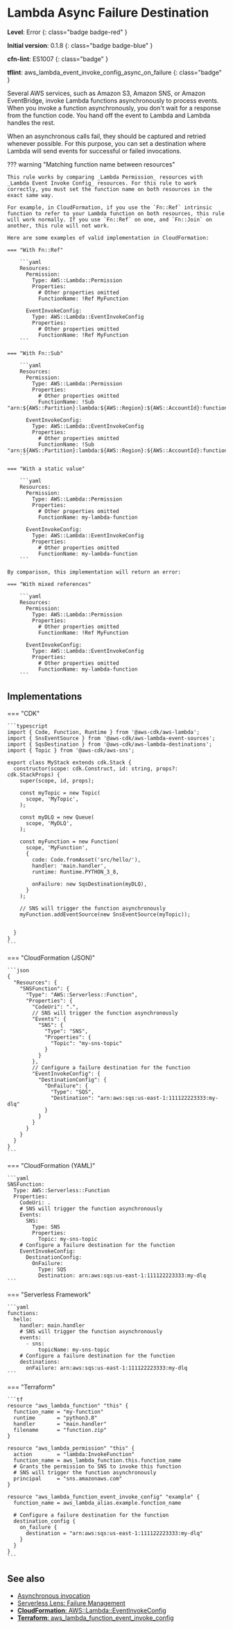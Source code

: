 # Lambda Async Failure Destination

__Level__: Error
{: class="badge badge-red" }

__Initial version__: 0.1.8
{: class="badge badge-blue" }

__cfn-lint__: ES1007
{: class="badge" }

__tflint__: aws_lambda_event_invoke_config_async_on_failure
{: class="badge" }

Several AWS services, such as Amazon S3, Amazon SNS, or Amazon EventBridge, invoke Lambda functions asynchronously to process events. When you invoke a function asynchronously, you don't wait for a response from the function code. You hand off the event to Lambda and Lambda handles the rest.

When an asynchronous calls fail, they should be captured and retried whenever possible. For this purpose, you can set a destination where Lambda will send events for successful or failed invocations.

??? warning "Matching function name between resources"

    This rule works by comparing _Lambda Permission_ resources with _Lambda Event Invoke Config_ resources. For this rule to work correctly, you must set the function name on both resources in the exact same way.

    For example, in CloudFormation, if you use the `Fn::Ref` intrinsic function to refer to your Lambda function on both resources, this rule will work normally. If you use `Fn::Ref` on one, and `Fn::Join` on another, this rule will not work.

    Here are some examples of valid implementation in CloudFormation:

    === "With Fn::Ref"

        ```yaml
        Resources:
          Permission:
            Type: AWS::Lambda::Permission
            Properties:
              # Other properties omitted
              FunctionName: !Ref MyFunction

          EventInvokeConfig:
            Type: AWS::Lambda::EventInvokeConfig
            Properties:
              # Other properties omitted
              FunctionName: !Ref MyFunction
        ```

    === "With Fn::Sub"

        ```yaml
        Resources:
          Permission:
            Type: AWS::Lambda::Permission
            Properties:
              # Other properties omitted
              FunctionName: !Sub "arn:${AWS::Partition}:lambda:${AWS::Region}:${AWS::AccountId}:function:${MyFunction}"

          EventInvokeConfig:
            Type: AWS::Lambda::EventInvokeConfig
            Properties:
              # Other properties omitted
              FunctionName: !Sub "arn:${AWS::Partition}:lambda:${AWS::Region}:${AWS::AccountId}:function:${MyFunction}"
        ```

    === "With a static value"

        ```yaml
        Resources:
          Permission:
            Type: AWS::Lambda::Permission
            Properties:
              # Other properties omitted
              FunctionName: my-lambda-function

          EventInvokeConfig:
            Type: AWS::Lambda::EventInvokeConfig
            Properties:
              # Other properties omitted
              FunctionName: my-lambda-function
        ```

    By comparison, this implementation will return an error:

    === "With mixed references"

        ```yaml
        Resources:
          Permission:
            Type: AWS::Lambda::Permission
            Properties:
              # Other properties omitted
              FunctionName: !Ref MyFunction

          EventInvokeConfig:
            Type: AWS::Lambda::EventInvokeConfig
            Properties:
              # Other properties omitted
              FunctionName: my-lambda-function
        ```

## Implementations

=== "CDK"

    ```typescript
    import { Code, Function, Runtime } from '@aws-cdk/aws-lambda';
    import { SnsEventSource } from '@aws-cdk/aws-lambda-event-sources';
    import { SqsDestination } from '@aws-cdk/aws-lambda-destinations';
    import { Topic } from '@aws-cdk/aws-sns';

    export class MyStack extends cdk.Stack {
      constructor(scope: cdk.Construct, id: string, props?: cdk.StackProps) {
        super(scope, id, props);

        const myTopic = new Topic(
          scope, 'MyTopic',
        );

        const myDLQ = new Queue(
          scope, 'MyDLQ',
        );

        const myFunction = new Function(
          scope, 'MyFunction',
          {
            code: Code.fromAsset('src/hello/'),
            handler: 'main.handler',
            runtime: Runtime.PYTHON_3_8,

            onFailure: new SqsDestination(myDLQ),
          }
        );

        // SNS will trigger the function asynchronously
        myFunction.addEventSource(new SnsEventSource(myTopic));


      }
    }
    ```

=== "CloudFormation (JSON)"

    ```json
    {
      "Resources": {
        "SNSFunction": {
          "Type": "AWS::Serverless::Function",
          "Properties": {
            "CodeUri": ".",
            // SNS will trigger the function asynchronously
            "Events": {
              "SNS": {
                "Type": "SNS",
                "Properties": {
                  "Topic": "my-sns-topic"
                }
              }
            },
            // Configure a failure destination for the function
            "EventInvokeConfig": {
              "DestinationConfig": {
                "OnFailure": {
                  "Type": "SQS",
                  "Destination": "arn:aws:sqs:us-east-1:111122223333:my-dlq"
                }
              }
            }
          }
        }
      }
    }
    ```

=== "CloudFormation (YAML)"

    ```yaml
    SNSFunction:
      Type: AWS::Serverless::Function
      Properties:
        CodeUri: .
        # SNS will trigger the function asynchronously
        Events:
          SNS:
            Type: SNS
            Properties:
              Topic: my-sns-topic
        # Configure a failure destination for the function
        EventInvokeConfig:
          DestinationConfig:
            OnFailure:
              Type: SQS
              Destination: arn:aws:sqs:us-east-1:111122223333:my-dlq
    ```

=== "Serverless Framework"

    ```yaml
    functions:
      hello:
        handler: main.handler
        # SNS will trigger the function asynchronously
        events:
          - sns:
              topicName: my-sns-topic
        # Configure a failure destination for the function
        destinations:
          onFailure: arn:aws:sqs:us-east-1:111122223333:my-dlq
    ```

=== "Terraform"

    ```tf
    resource "aws_lambda_function" "this" {
      function_name = "my-function"
      runtime       = "python3.8"
      handler       = "main.handler"
      filename      = "function.zip"
    }

    resource "aws_lambda_permission" "this" {
      action        = "lambda:InvokeFunction"
      function_name = aws_lambda_function.this.function_name
      # Grants the permission to SNS to invoke this function
      # SNS will trigger the function asynchronously
      principal     = "sns.amazonaws.com"
    }

    resource "aws_lambda_function_event_invoke_config" "example" {
      function_name = aws_lambda_alias.example.function_name

      # Configure a failure destination for the function
      destination_config {
        on_failure {
          destination = "arn:aws:sqs:us-east-1:111122223333:my-dlq"
        }
      }
    }
    ```

## See also

* [Asynchronous invocation](https://docs.aws.amazon.com/lambda/latest/dg/invocation-async.html)
* [Serverless Lens: Failure Management](https://docs.aws.amazon.com/wellarchitected/latest/serverless-applications-lens/failure-management.html)
* [__CloudFormation__: AWS::Lambda::EventInvokeConfig](https://docs.aws.amazon.com/AWSCloudFormation/latest/UserGuide/aws-resource-lambda-eventinvokeconfig.html)
* [__Terraform__: aws_lambda_function_event_invoke_config](https://registry.terraform.io/providers/hashicorp/aws/latest/docs/resources/lambda_function_event_invoke_config)